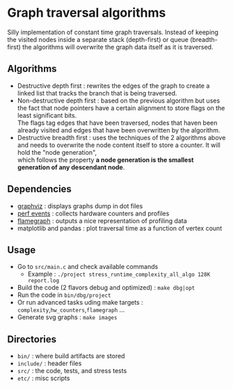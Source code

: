 # Graph traversal algorithms

Silly implementation of constant time graph traversals.
Instead of keeping the visited nodes inside a separate stack (depth-first) or queue (breadth-first) the algorithms will overwrite the graph data itself as it is traversed.

## Algorithms

* Destructive depth first : rewrites the edges of the graph to create a linked list that tracks the branch that is being traversed.
* Non-destructive depth first : based on the previous algorithm but uses the fact that node pointers have a certain alignment to store flags on the least significant bits.  
  The flags tag edges that have been traversed, nodes that haven been already visited and edges that have been overwritten by the algorithm.
* Destructive breadth first : uses the techniques of the 2 algorithms above and needs to overwrite the node content itself to store a counter. It will hold the "node generation",  
  which follows the property __a node generation is the smallest generation of any descendant node__.

## Dependencies

* [graphviz][1] : displays graphs dump in dot files
* [perf events][2] : collects hardware counters and profiles
* [flamegraph][0] : outputs a nice representation of profiling data
* matplotlib and pandas : plot traversal time as a function of vertex count

## Usage

* Go to `src/main.c` and check available commands
  * Example : `./project stress_runtime_complexity_all_algo 128K report.log`
* Build the code (2 flavors debug and optimized) : `make dbg|opt`
* Run the code in `bin/dbg/project`
* Or run advanced tasks uding make targets : `complexity`,`hw_counters`,`flamegraph` ...
* Generate svg graphs : `make images`

## Directories

* `bin/` : where build artifacts are stored
* `include/` : header files
* `src/` : the code, tests, and stress tests
* `etc/` : misc scripts

[0]: https://github.com/brendangregg/FlameGraph
[1]: http://www.graphviz.org/
[2]: http://sandsoftwaresound.net/perf/perf-tut-count-hw-events/

